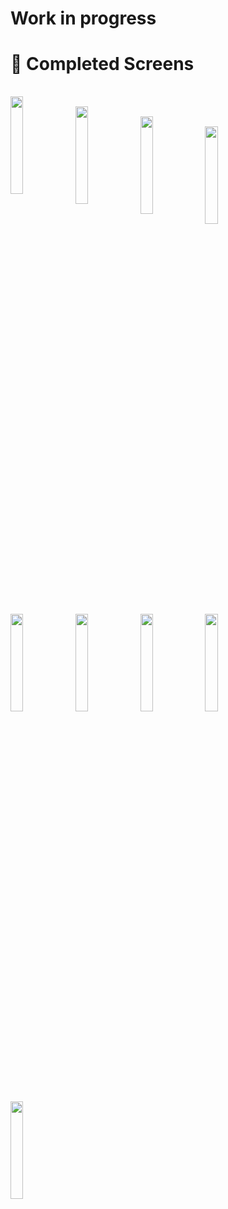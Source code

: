 # Work in progress

# 📸 Completed Screens

 <pre>
 
  <img align="left" src="https://user-images.githubusercontent.com/59700175/201540444-cd6eae08-f0b8-4bd4-bd77-0e3e049b4765.png" width="20%">
 <img align="left" src="https://user-images.githubusercontent.com/59700175/201540446-3595549f-5de4-452e-a6be-b41245abc88c.png" width="20%">
 <img align="left" src="https://user-images.githubusercontent.com/59700175/201540450-10183edb-776c-4e79-ab82-373633fd05d3.png" width="20%">
 <img align="left" src="https://user-images.githubusercontent.com/59700175/201540453-438ce7f0-e656-4747-a508-9700ec39b03e.png" width="20%">
 <img align="left" src="https://user-images.githubusercontent.com/59700175/201540454-d208eb1e-c3e8-4ddc-b6e4-9885c86f8f3d.png" width="20%">
  <img align="left" src="https://user-images.githubusercontent.com/59700175/201540455-4b47d6dd-2049-4990-9e72-4a8d052cdcd3.png" width="20%">
  <img align="left" src="https://user-images.githubusercontent.com/59700175/201540441-94e9c30a-25fd-4437-bd68-fbd8fb14b37b.png" width="20%">
    <img align="left" src="https://user-images.githubusercontent.com/59700175/201540458-6b2b53ea-ddb4-4fc2-aa2c-1b4494d13c09.png" width="20%">
  <img align="left" src="https://user-images.githubusercontent.com/59700175/201540440-c6a6a6ba-63f3-40aa-b634-f47b06153f56.png" width="20%">


</pre>
